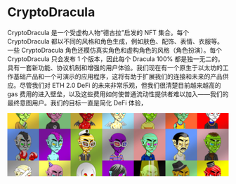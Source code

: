 # CryptoDracula

CryptoDracula 是一个受虚构人物“德古拉”启发的 NFT 集合。每个 CryptoDracula 都以不同的风格和角色生成，例如肤色、配饰、表情、衣服等。一些 CryptoDracula 角色还模仿真实角色和虚构角色的风格（角色扮演）。每个 CryptoDracula 只会发布 1 个版本，因此每个 Dracula 100% 都是独一无二的。具有一套新功能、协议机制和增强的用户体验。我们现在有一个原生于以太坊的工作基础产品和一个可演示的应用程序，这将有助于扩展我们的连接和未来的产品供应。尽管我们对 ETH 2.0 DeFi 的未来非常乐观，但我们很清楚目前越来越高的 gas 费用的进入壁垒，以及这些费用如何使普通流动性提供者难以加入——我们的最终意图用户。我们的目标一直是简化 DeFi 体验，

![NFT](unnamed.png)

